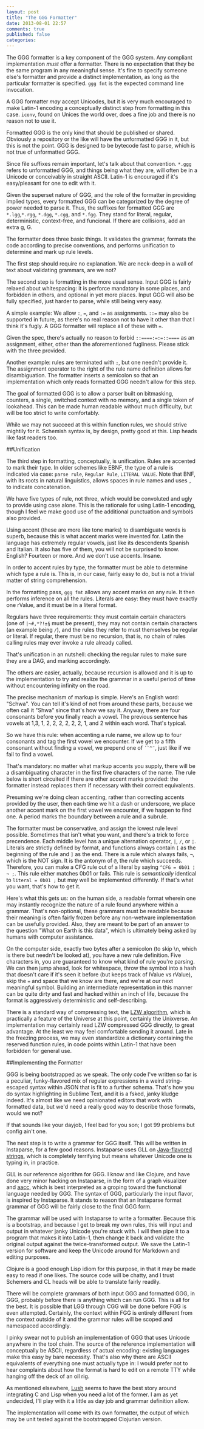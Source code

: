 ```yaml
---
layout: post
title: "The GGG Formatter"
date: 2013-08-01 22:57
comments: true
published: false
categories: 
---
```


The GGG formatter is a key component of the GGG system. Any compliant implementation *must* offer a formatter. There is no expectation that they be the same program in any meaningful sense. It's fine to specify someone else's formatter and provide a distinct implementation, as long as the particular formatter is specified. `ggg fmt` is the expected command line invocation. 

A GGG formatter *may* accept Unicodes, but it is very much encouraged to make Latin-1 encoding a conceptually distinct step from formatting in this case. `iconv`, found on Unices the world over, does a fine job and there is no reason not to use it. 

Formatted GGG is the only kind that should be published or shared. Obviously a repository or the like will have the unformatted GGG in it, but this is not the point. GGG is designed to be bytecode fast to parse, which is not true of unformatted GGG.

Since file suffixes remain important, let's talk about that convention. `*.ggg` refers to unformatted GGG, and things being what they are, will often be in a Unicode or conceivably in straight ASCII. Latin-1 is encouraged if it's easy/pleasant for one to edit with it. 

Given the superset nature of GGG, and the role of the formatter in providing implied types, every formatted GGG can be categorized by the degree of power needed to parse it. Thus, the suffixes for formatted GGG are `*.lgg`,`*.rgg`, `*.dgg`, `*.cgg`, and `*.fgg`. They stand for literal, regular, deterministic, context-free, and funcional. If there are collisions, add an extra g, G. 

The formatter does three basic things. It validates the grammar, formats the code according to precise conventions, and performs unification to determine and mark up rule levels. 

The first step should require no explanation. We are neck-deep in a wall of text about validating grammars, are we not?

The second step is formatting in the more usual sense. Input GGG is fairly relaxed about whitespacing: it is perforce mandatory in some places, and forbidden in others, and optional in yet more places. Input GGG will also be fully specified, just harder to parse, while still being very easy. 

A simple example: We allow `:`, `=`, and `:=` as assignments. `::=` may also be supported in future, as there's no real reason not to have it other than that I think it's fugly. A GGG formatter will replace all of these with `=`. 

Given the spec, there's actually no reason to forbid `::====:=:=::====` as an assignment, either, other than the aforementioned fugliness. Please stick with the three provided. 

Another example: rules are terminated with `;`, but one needn't provide it. The assignment operator to the right of the rule name definition allows for disambiguation. The formatter inserts a semicolon so that an implementation which only reads formatted GGG needn't allow for this step. 

The goal of formatted GGG is to allow a parser built on bitmasking, counters, a single, switched context with no memory, and a single token of lookahead. This can be made human readable without much difficulty, but will be too strict to write comfortably. 

While we may not succeed at this within function rules, we should strive mightily for it. Schemish syntax is, by design, pretty good at this. Lisp heads like fast readers too. 

##Unification

The third step in formatting, conceptually, is unification. Rules are accented to mark their type. In older schemes like EBNF, the type of a rule is indicated via case: `parse rule`, `Regular Rule`, `LITERAL VALUE`. Note that BNF, with its roots in natural linguistics, allows spaces in rule names and uses `,` to indicate concatenation. 

We have five types of rule, not three, which would be convoluted and ugly to provide using case alone. This is the rationale for using Latin-1 encoding, though I feel we make good use of the additional punctuation and symbols also provided. 

Using accent (these are more like tone marks) to disambiguate words is superb, because this is what accent marks were invented for. Latin the language has extremely regular vowels, just like its descendents Spanish and Italian. It also has five of them, you will not be surprised to know. English? Fourteen or more. And we don't use accents. Insane.

In order to accent rules by type, the formatter must be able to determine which type a rule is. This is, in our case, fairly easy to do, but is not a trivial matter of string comprehension. 

In the formatting pass, `ggg fmt` allows any accent marks on any rule. It then performs inference on all the rules. Literals are easy: they must have exactly one rValue, and it must be in a literal format. 

Regulars have three requirements: they must contain certain characters (one of `|~#,*?!±§` must be present), they may not contain certain characters (an example being `/`), and the rules they refer to must themselves be regular or literal. If regular, there must be no recursion, that is, no chain of rules calling rules may ever invoke a rule already called. 

That's unification in an nutshell: checking the regular rules to make sure they are a DAG, and marking accordingly. 

The others are easier, actually, because recursion is allowed and it is up to the implementation to try and realize the grammar in a useful period of time without encountering infinity on the road. 

The precise mechanism of markup is simple. Here's an English word: "Schwa". You can tell it's kind of not from around these parts, because we often call it "Shwa" since that's how we say it. Anyway, there are four consonants before you finally reach a vowel. The previous sentence has vowels at 1,3, 1, 2, 2, 2, 2, 2, 2, 1, and 2 within each word. That's typical. 

So we have this rule: when accenting a rule name, we allow up to four consonants and tag the first vowel we encounter. If we get to a fifth consonant without finding a vowel, we prepend one of ``´`^¨``, just like if we fail to find a vowel.

That's mandatory: no matter what markup accents you supply, there will be a disambiguating character in the first five characters of the name. The rule below is short circuited if there are other accent marks provided: the formatter instead replaces them if necessary with their correct equivalents. 

Presuming we're doing clean accenting, rather than correcting accents provided by the user, then each time we hit a dash or underscore, we place another accent mark on the first vowel we encounter, if we happen to find one. A period marks the boundary between a rule and a subrule.

The formatter must be conservative, and assign the lowest rule level possible. Sometimes that isn't what you want, and there's a trick to force precendence. Each middle level has a unique alternation operator, `|`, `/`, or `¦`. Literals are strictly defined by format, and functions always contain `[` as the beginning of the rule and `]` as the end. There is a rule which always fails, `¬`, which is the NOT sign. It is the antonym of `@`, the rule which succeeds. Therefore, you can make a CFG rule out of a literal by saying `^CFG = 0b01 ¦ ¬ ;`. This rule either matches 0b01 or fails. This rule is *semantically* identical to `literal = 0b01 ;` but may well be implemented differently. If that's what you want, that's how to get it. 

Here's what this gets us: on the human side, a readable format wherein one may instantly recognize the nature of a rule found anywhere within a grammar. That's non-optional, these grammars must be readable because their meaning is often fairly frozen before any non-wetware implementation can be usefully provided. Also, they are meant to be part of an answer to the question "What on Earth is this data", which is ultimately being asked by humans with computer assistance. 

On the computer side, exactly two bytes after a semicolon (to skip \n, which is there but needn't be looked at), you have a new rule definition. Five characters in, you are guaranteed to know what kind of rule you're parsing. We can then jump ahead, look for whitespace, throw the symbol into a hash that doesn't care if it's seen it before (but keeps track of lValue vs rValue), skip the `=` and space that we know are there, and we're at our next meaningful symbol. Building an intermediate representation in this manner can be quite dirty and fast and hacked within an inch of life, because the format is aggressively deterministic and self-describing. 

There is a standard way of compressing text, the [LZW algorithm](http://www.cs.duke.edu/csed/curious/compression/lzw.html), which is practically a feature of the Universe at this point, certainly the Unixverse. An implementation may certainly read LZW compressed GGG directly, to great advantage. At the least we may feel comfortable sending it around. Late in the freezing process, we may even standardize a dictionary containing the reserved function rules, in code points within Latin-1 that have been forbidden for general use. 

##Implementing the Formatter

GGG is being bootstrapped as we speak. The only code I've written so far is a peculiar, funky-flavored mix of regular expressions in a weird string-escaped syntax within JSON that is fit to a further schema. That's how you do syntax highlighting in Sublime Text, and it is a fsked, janky kludge indeed. It's almost like we need opinionated editors that work with formatted data, but we'd need a really good way to describe those formats, would we not?

If that sounds like your dayjob, I feel bad for you son; I got 99 problems but config ain't one. 

The next step is to write a grammar for GGG itself. This will be written in Instaparse, for a few good reasons. Instaparse uses GLL on [Java-flavored strings](http://stackoverflow.com/questions/3240498/why-does-the-java-ecosystem-use-different-character-encodings-throughout-their-s), which is completely terrifying but means whatever Unicode one is typing in, in practice. 

GLL is our reference algorithm for GGG. I know and like Clojure, and have done very minor hacking on Instaparse, in the form of a graph visualizer and [aacc](http://addme.com), which is best interpreted as a groping toward the functional language needed by GGG. The syntax of GGG, particularly the input flavor, is inspired by Instaparse. It stands to reason that an Instaparse format grammar of GGG will be fairly close to the final GGG form. 

The grammar will be used with Instaparse to write a formatter. Because this is a bootstrap, and because I get to break my own rules, this will input and output in whatever janky Unicode you're stuck with. I will then pipe it to a program that makes it into Latin-1, then change it back and validate the original output against the twice-transformed output. We save the Latin-1 version for software and keep the Unicode around for Markdown and editing purposes. 

Clojure is a good enough Lisp idiom for this purpose, in that it may be made easy to read if one likes. The source code will be chatty, and I trust Schemers and CL heads will be able to translate fairly readily. 

There will be complete grammars of both input GGG and formatted GGG, in GGG, probably before there is anything which can run GGG. This is all for the best. It is possible that LGG through CGG will be done before FGG is even attempted. Certainly, the context within FGG is entirely different from the context outside of it and the grammar rules will be scoped and namespaced accordingly. 

I pinky swear not to publish an implementation of GGG that uses Unicode anywhere in the tool chain. The source of the reference implementation will conceptually be ASCII, regardless of actual encoding: existing languages make this easy by bare necessity. That's also why there are ASCII equivalents of everything one must actually type in: I would prefer not to hear complaints about how the format is hard to edit on a remote TTY while hanging off the deck of an oil rig. 

As mentioned elsewhere, [Lush](http://lush.sourceforge.net/) seems to have the best story around integrating C and Lisp when you need a lot of the former. I am as yet undecided, I'll play with it a little as day job and grammar definition allow. 

The implementation will come with its own formatter, the output of which may be unit tested against the bootstrapped Clojurian version. 










